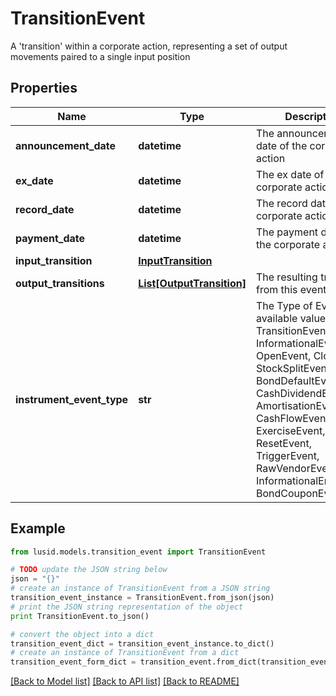 # TransitionEvent

A 'transition' within a corporate action, representing a set of output movements paired to a single input position

## Properties
Name | Type | Description | Notes
------------ | ------------- | ------------- | -------------
**announcement_date** | **datetime** | The announcement date of the corporate action | [optional] 
**ex_date** | **datetime** | The ex date of the corporate action | [optional] 
**record_date** | **datetime** | The record date of the corporate action | [optional] 
**payment_date** | **datetime** | The payment date of the corporate action | [optional] 
**input_transition** | [**InputTransition**](InputTransition.md) |  | [optional] 
**output_transitions** | [**List[OutputTransition]**](OutputTransition.md) | The resulting transitions from this event | [optional] 
**instrument_event_type** | **str** | The Type of Event. The available values are: TransitionEvent, InformationalEvent, OpenEvent, CloseEvent, StockSplitEvent, BondDefaultEvent, CashDividendEvent, AmortisationEvent, CashFlowEvent, ExerciseEvent, ResetEvent, TriggerEvent, RawVendorEvent, InformationalErrorEvent, BondCouponEvent | 

## Example

```python
from lusid.models.transition_event import TransitionEvent

# TODO update the JSON string below
json = "{}"
# create an instance of TransitionEvent from a JSON string
transition_event_instance = TransitionEvent.from_json(json)
# print the JSON string representation of the object
print TransitionEvent.to_json()

# convert the object into a dict
transition_event_dict = transition_event_instance.to_dict()
# create an instance of TransitionEvent from a dict
transition_event_form_dict = transition_event.from_dict(transition_event_dict)
```
[[Back to Model list]](../README.md#documentation-for-models) [[Back to API list]](../README.md#documentation-for-api-endpoints) [[Back to README]](../README.md)


